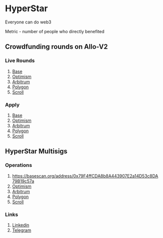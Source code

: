 # HyperStar

Everyone can do web3

Metric - number of people who directly benefited

## Crowdfunding rounds on Allo-V2

### Live Rounds

1. [Base](https://explorer.gitcoin.co/#/round/8453/8)
2. [Optimism](https://explorer.gitcoin.co/#/round/10/16)
3. [Arbitrum](https://explorer.gitcoin.co/#/round/42161/37)
4. [Polygon](https://explorer.gitcoin.co/#/round/137/9)
5. [Scroll](https://explorer.gitcoin.co/#/round/534352/5)
### Apply
1. [Base](https://builder.gitcoin.co/#/chains/8453/rounds/8)
2. [Optimism](https://builder.gitcoin.co/#/chains/10/rounds/16)
3. [Arbitrum](https://builder.gitcoin.co/#/chains/42161/rounds/37)
4. [Polygon](https://builder.gitcoin.co/#/chains/137/rounds/9)
5. [Scroll](https://builder.gitcoin.co/#/chains/534352/rounds/5)


## HyperStar Multisigs

### Operations

1. https://basescan.org/address/0x79F4ffCDA8b8A443907E2a14D53c8DA79B19c57a
2. [Optimism](https://optimistic.etherscan.io/address/0x79F4ffCDA8b8A443907E2a14D53c8DA79B19c57a)
3. [Arbitrum](https://arbiscan.io/address/0xD61E56C2b99FF0c62B5d650BCce8C1eEFbFFA6fE)
4. [Polygon](https://polygonscan.com/address/0x6c0af1cC8000F8D2A74674cC070384c993078DBF)
5. [Scroll](https://scrollscan.com/address/0x6c0af1cC8000F8D2A74674cC070384c993078DBF)

### Links

1. [Linkedin](https://www.linkedin.com/company/hyperstar-pg/)
2. [Telegram](https://t.me/hyperstar_pg)